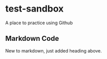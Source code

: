 # test-sandbox
A place to practice using Github
## Markdown Code
New to markdown, just added heading above.
